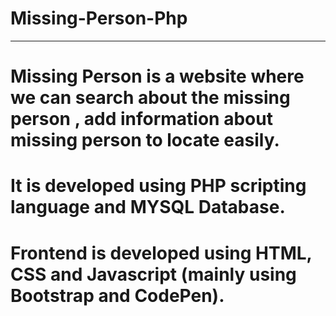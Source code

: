 # Missing-Person-Php

-------------------------------------------------------------------------------------------------------------------------------------------------------------------------


# Missing Person is a website where we can search about the missing person , add information about missing person to locate easily.

# It is developed using PHP scripting language and MYSQL Database.

# Frontend is developed using HTML, CSS and Javascript (mainly using Bootstrap and CodePen).
